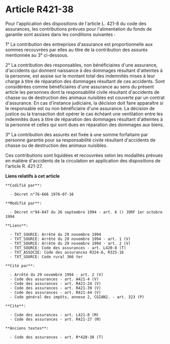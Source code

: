# Article R421-38

Pour l'application des dispositions de l'article L. 421-8 du code des assurances, les contributions prévues pour
l'alimentation du fonds de garantie sont assises dans les conditions suivantes :

1° La contribution des entreprises d'assurance est proportionnelle aux sommes recouvrées par elles au titre de la
contribution des assurés mentionnée au 3° ci-dessous.

2° La contribution des responsables, non bénéficiaires d'une assurance, d'accidents qui donnent naissance à des dommages
résultant d'atteintes à la personne, est assise sur le montant total des indemnités mises à leur charge à titre de réparation
des dommages résultant de ces accidents. Sont considérées comme bénéficiaires d'une assurance au sens du présent article les
personnes dont la responsabilité civile résultant d'accidents de chasse ou de destruction des animaux nuisibles est couverte
par un contrat d'assurance. En cas d'instance judiciaire, la décision doit faire apparaître si le responsable est ou non
bénéficiaire d'une assurance. La décision de justice ou la transaction doit opérer le cas échéant une ventilation entre les
indemnités dues à titre de réparation des dommages résultant d'atteintes à la personne et celles qui sont dues en réparation
des dommages aux biens.

3° La contribution des assurés est fixée à une somme forfaitaire par personne garantie pour sa responsabilité civile
résultant d'accidents de chasse ou de destruction des animaux nuisibles.

Ces contributions sont liquidées et recouvrées selon les modalités prévues en matière d'accidents de la circulation en
application des dispositions de l'article R. 421-27.

**Liens relatifs à cet article**

	**Codifié par**:

	  - Décret n°76-666 1976-07-16

	**Modifié par**:

	  - Décret n°94-847 du 26 septembre 1994 - art. 6 () JORF 1er octobre 1994

	**Liens**:

	  - TXT_SOURCE: Arrêté du 29 novembre 1994
	  - TXT_SOURCE: Arrêté du 29 novembre 1994 - art. 1 (V)
	  - TXT_SOURCE: Arrêté du 29 novembre 1994 - art. 2 (V)
	  - TXT_SOURCE: Code des assurances - art. L420-8 (T)
	  - TXT_ASSOCIE: Code des assurances R324-6, R325-16
	  - TXT_SOURCE: Code rural 366 ter

	**Cité par**:

	  - Arrêté du 29 novembre 1994 - art. 2 (V)
	  - Code des assurances - art. A421-4 (V)
	  - Code des assurances - art. R421-24 (V)
	  - Code des assurances - art. R421-39 (V)
	  - Code des assurances - art. R421-44 (V)
	  - Code général des impôts, annexe 2, CGIAN2. - art. 323 (P)

	**Cite**:

	  - Code des assurances - art. L421-8 (M)
	  - Code des assurances - art. R421-27 (M)

	**Anciens textes**:

	  - Code des assurances - art. R*420-38 (T)
